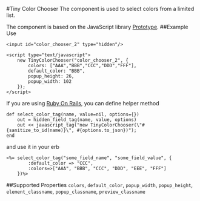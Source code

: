 #Tiny Color Chooser
The component is used to select colors from a limited list. 

The component is based on the JavaScript library [Prototype](http://www.prototypejs.org/).
##Example Use

    <input id="color_chooser_2" type="hidden"/>

    <script type="text/javascript">
        new TinyColorChooser("color_chooser_2", {
            colors: ["AAA","BBB","CCC","DDD","FFF"],
            default_color: "BBB",
            popup_height: 26,
            popup_width: 102
        });
    </script>

If you are using [Ruby On Rails](https://github.com/rails/rails), you can define helper method
    
    def select_color_tag(name, value=nil, options={})
        out = hidden_field_tag(name, value, options)
        out << javascript_tag("new TinyColorChooser(\"#{sanitize_to_id(name)}\", #{options.to_json})");
    end

and use it in your erb

    <%= select_color_tag("some_field_name", "some_field_value", {
            :default_color => "CCC",
            :colors=>["AAA", "BBB", "CCC", "DDD", "EEE", "FFF"]
        })%>

##Supported Properties
`colors`, `default_color`, `popup_width`, `popup_height`, `element_classname`, `popup_classname`, `preview_classname`




